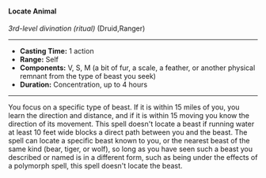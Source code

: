 #### Locate Animal
*3rd-level divination* *(ritual)* (Druid,Ranger)
___
- **Casting Time:** 1 action
- **Range:** Self
- **Components:** V, S, M (a bit of fur, a scale, a feather, or another physical remnant from the type of beast you seek)
- **Duration:** Concentration, up to 4 hours
---
You focus on a specific type of beast. If it is within
15 miles of you, you learn the direction and
distance, and if it is within 15 moving you know the
direction of its movement. This spell doesn't locate
a beast if running water at least 10 feet wide blocks a
direct path between you and the beast.
The spell can locate a specific beast known to
you, or the nearest beast of the same kind (bear,
tiger, or wolf), so long as you have seen such a beast
you described or named is in a different form, such
as being under the effects of a polymorph spell, this
spell doesn't locate the beast.
